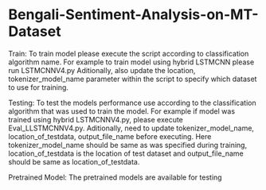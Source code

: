 # Bengali-Sentiment-Analysis-on-MT-Dataset

Train:
To train model please execute the script according to classification algorithm name. For example to train model using hybrid LSTMCNN please run LSTMCNNV4.py
Aditionally, also update the location, tokenizer_model_name parameter within the script to specify which dataset to use for training.

Testing:
To test the models performance use according to the classification algorithm that was used to train the model. For example if model was trained using hybrid LSTMCNNV4.py, please execute Eval_LLSTMCNNV4.py.
Aditionally, need to update tokenizer_model_name, location_of_testdata, output_file_name before executing. Here tokenizer_model_name should be same as was specified during training, location_of_testdata is the location of test dataset and output_file_name should be same as location_of_testdata.

Pretrained Model:
The pretrained models are available for testing